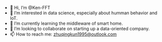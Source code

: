 - 👋 Hi, I’m @Ken-FFT
- 👀 I’m interested in data science, especially about humman behavior and IoT.
- 🌱 I’m currently learning the middleware of smart home.
- 💞️ I’m looking to collaborate on starting up a data-oriented company.
- 📫 How to reach me: zhuqingkun1995@outlook.com

<!---
Ken-FFT/Ken-FFT is a ✨ special ✨ repository because its `README.md` (this file) appears on your GitHub profile.
You can click the Preview link to take a look at your changes.
--->
